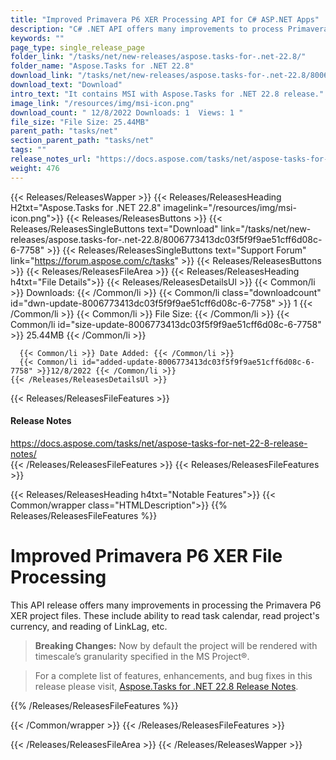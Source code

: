 ```yaml
---
title: "Improved Primavera P6 XER Processing API for C# ASP.NET Apps"
description: "C# .NET API offers many improvements to process Primavera P6 XER project files; such as, read task calendar, read project currency, reading of LinkLag, etc."
keywords: ""
page_type: single_release_page
folder_link: "/tasks/net/new-releases/aspose.tasks-for-.net-22.8/"
folder_name: "Aspose.Tasks for .NET 22.8"
download_link: "/tasks/net/new-releases/aspose.tasks-for-.net-22.8/8006773413dc03f5f9f9ae51cff6d08c-6-7758"
download_text: "Download"
intro_text: "It contains MSI with Aspose.Tasks for .NET 22.8 release."
image_link: "/resources/img/msi-icon.png"
download_count: " 12/8/2022 Downloads: 1  Views: 1 "
file_size: "File Size: 25.44MB"
parent_path: "tasks/net"
section_parent_path: "tasks/net"
tags: ""
release_notes_url: "https://docs.aspose.com/tasks/net/aspose-tasks-for-net-22-8-release-notes/"
weight: 476
---
```


{{< Releases/ReleasesWapper >}}
{{< Releases/ReleasesHeading H2txt="Aspose.Tasks for .NET 22.8" imagelink="/resources/img/msi-icon.png">}}
{{< Releases/ReleasesButtons >}}
{{< Releases/ReleasesSingleButtons text="Download" link="/tasks/net/new-releases/aspose.tasks-for-.net-22.8/8006773413dc03f5f9f9ae51cff6d08c-6-7758" >}}
{{< Releases/ReleasesSingleButtons text="Support Forum" link="https://forum.aspose.com/c/tasks" >}}
{{< Releases/ReleasesButtons >}}
{{< Releases/ReleasesFileArea >}}
{{< Releases/ReleasesHeading h4txt="File Details">}}
{{< Releases/ReleasesDetailsUl >}}
{{< Common/li >}} Downloads: {{< /Common/li >}}
{{< Common/li class="downloadcount" id="dwn-update-8006773413dc03f5f9f9ae51cff6d08c-6-7758" >}} 1 {{< /Common/li >}}
{{< Common/li >}} File Size: {{< /Common/li >}}
{{< Common/li id="size-update-8006773413dc03f5f9f9ae51cff6d08c-6-7758" >}} 25.44MB {{< /Common/li >}}

      {{< Common/li >}} Date Added: {{< /Common/li >}}
      {{< Common/li id="added-update-8006773413dc03f5f9f9ae51cff6d08c-6-7758" >}}12/8/2022 {{< /Common/li >}}
    {{< /Releases/ReleasesDetailsUl >}}

{{< Releases/ReleasesFileFeatures >}}
<h4>Release Notes</h4><div><a href='https://docs.aspose.com/tasks/net/aspose-tasks-for-net-22-8-release-notes/'>https://docs.aspose.com/tasks/net/aspose-tasks-for-net-22-8-release-notes/</a></div>
{{< /Releases/ReleasesFileFeatures >}}
{{< Releases/ReleasesFileFeatures >}}

{{< Releases/ReleasesHeading h4txt="Notable Features">}}
{{< Common/wrapper class="HTMLDescription">}}
{{% Releases/ReleasesFileFeatures %}}

# Improved Primavera P6 XER File Processing

This API release offers many improvements in processing the Primavera P6 XER project files. These include ability to read task calendar, read project's currency, and reading of LinkLag, etc.

> **Breaking Changes:**  Now by default the project will be rendered with timescale’s granularity specified in the MS Project&reg;.

> For a complete list of features, enhancements, and bug fixes in this release please visit, [Aspose.Tasks for .NET 22.8 Release Notes](https://docs.aspose.com/tasks/net/aspose-tasks-for-net-22-8-release-notes/).

{{% /Releases/ReleasesFileFeatures %}}

{{< /Common/wrapper >}}
{{< /Releases/ReleasesFileFeatures >}}

{{< /Releases/ReleasesFileArea >}}
{{< /Releases/ReleasesWapper >}}
